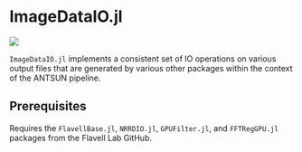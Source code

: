 # ImageDataIO.jl

[![][docs-stable-img]][docs-stable-url]

`ImageDataIO.jl` implements a consistent set of IO operations on various output files
that are generated by various other packages within the context of the ANTSUN pipeline.

[docs-stable-img]: https://img.shields.io/badge/docs-stable-blue.svg
[docs-stable-url]: https://flavell-lab.github.io/ImageDataIO.jl/stable/

## Prerequisites

Requires the `FlavellBase.jl`, `NRRDIO.jl`, `GPUFilter.jl`, and `FFTRegGPU.jl` packages from the Flavell Lab GitHub.
